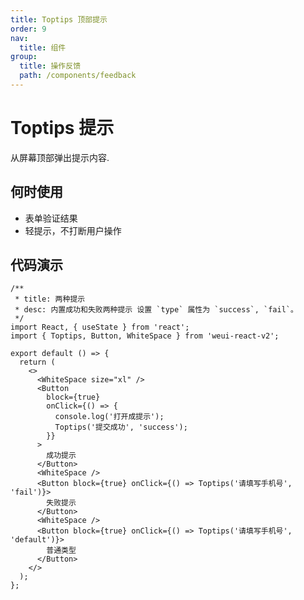 ```yaml
---
title: Toptips 顶部提示
order: 9
nav:
  title: 组件
group:
  title: 操作反馈
  path: /components/feedback
---
```


# Toptips 提示

从屏幕顶部弹出提示内容.

## 何时使用

- 表单验证结果
- 轻提示，不打断用户操作

## 代码演示

```tsx
/**
 * title: 两种提示
 * desc: 内置成功和失败两种提示 设置 `type` 属性为 `success`, `fail`。
 */
import React, { useState } from 'react';
import { Toptips, Button, WhiteSpace } from 'weui-react-v2';

export default () => {
  return (
    <>
      <WhiteSpace size="xl" />
      <Button
        block={true}
        onClick={() => {
          console.log('打开成提示');
          Toptips('提交成功', 'success');
        }}
      >
        成功提示
      </Button>
      <WhiteSpace />
      <Button block={true} onClick={() => Toptips('请填写手机号', 'fail')}>
        失败提示
      </Button>
      <WhiteSpace />
      <Button block={true} onClick={() => Toptips('请填写手机号', 'default')}>
        普通类型
      </Button>
    </>
  );
};
```

<API src="../../../src/Toptips/Toptips.tsx"></API>
